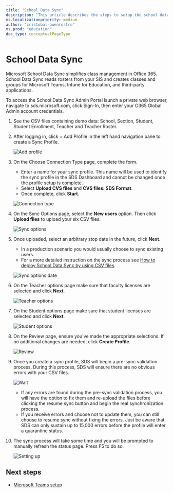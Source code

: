 ```yaml
---
title: "School Data Sync"
description: "This article describes the steps to setup the school data."
ms.localizationpriority: medium
author: "cristobal-buenrostro"
ms.prod: "education"
doc_type: conceptualPageType
---
```


# School Data Sync

Microsoft School Data Sync simplifies class management in Office 365. School Data Sync reads rosters from your SIS and creates classes and groups for Microsoft Teams, Intune for Education, and third-party applications.

To access the School Data Sync Admin Portal launch a private web browser, navigate to sds.microsoft.com, click Sign-In, then enter your O365 Global Admin account credentials.

1. See the CSV files containing demo data: School, Section, Student, Student Enrollment, Teacher and Teacher Roster.

2. After logging in, click + Add Profile in the left hand navigation pane to create a Sync Profile.

   ![Add profile](./images/msgraph-onboarding/sds1-addprofile.png)

3. On the Choose Connection Type page, complete the form.
   - Enter a name for your sync profile. This name will be used to identify the sync profile in the SDS Dashboard and cannot be changed once the profile setup is complete. 
   - Select **Upload CVS files** and **CVS files: SDS Format**. 
   - Once complete, click **Start**.

   ![Connection type](./images/msgraph-onboarding/sds2-connection.png)

4. On the Sync Options page, select the **New users** option. Then click **Upload files** to upload your six CSV files.

   ![Sync options](./images/msgraph-onboarding/sds3-syncoptions.png)

5. Once uploaded, select an arbitrary stop date in the future, click **Next**.
   - In a production scenario you would usually choose to sync existing users.
   - For a more detailed instruction on the sync process see [How to deploy School Data Sync by using CSV files](https://docs.microsoft.com/SchoolDataSync/how-to-deploy-school-data-sync-by-using-csv-files).

   ![Sync options date](./images/msgraph-onboarding/sds5-date.png)

6. On the Teacher options page make sure that faculty licenses are selected and click **Next**.

   ![Teacher options](./images/msgraph-onboarding/sds6-teacher.png)

7. On the Student options page make sure that student licenses are selected and click **Next**.

   ![Student options](./images/msgraph-onboarding/sds7-student.png)

8. On the Review page, ensure you've made the appropriate selections. If no additional changes are needed, click **Create Profile**.

   ![Review](./images/msgraph-onboarding/sds8-review.png)

9. Once you create a sync profile, SDS will begin a pre-sync validation process. During this process, SDS will ensure there are no obvious errors with your CSV files.

   ![Wait](./images/msgraph-onboarding/sds9-wait.png)

   - If any errors are found during the pre-sync validation process, you will have the option to fix them and re-upload the files before clicking the resume sync button and begin the real synchronization process. 
   - If you receive errors and choose not to update them, you can still choose to resume sync without fixing the errors. Just be aware that SDS can only sustain up to 15,000 errors before the profile will enter a quarantine status.

10. The sync process will take some time and you will be prompted to manually refresh the status page. Press F5 to do so.

    ![Setting up](./images/msgraph-onboarding/sds10-settingup.png)


## Next steps

- [Microsoft Teams setup](/graph/msgraph-onboarding-msteams)